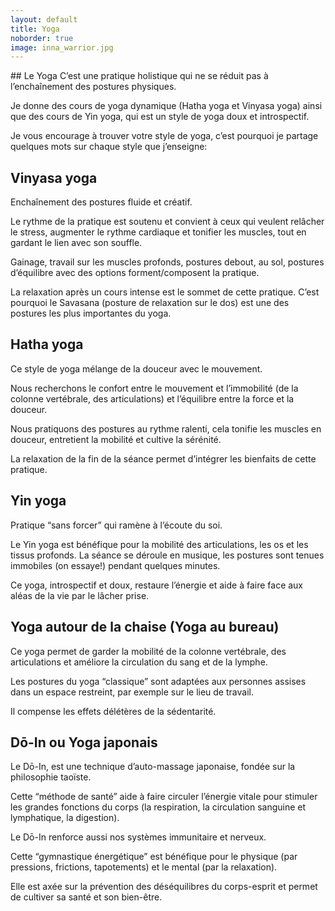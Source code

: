```yaml
---
layout: default
title: Yoga
noborder: true
image: inna_warrior.jpg
---
```

<div class="block" markdown="1">
## Le Yoga
C’est une pratique holistique qui ne se réduit pas à l’enchaînement des postures physiques.

Je donne des cours de yoga dynamique (Hatha yoga et Vinyasa yoga) ainsi que des cours de Yin yoga, qui est un style de yoga doux et introspectif.

Je vous encourage à trouver votre style de yoga, c’est pourquoi je partage quelques mots sur chaque style que j’enseigne:

## Vinyasa yoga

Enchaînement des postures fluide et créatif.

Le rythme de la pratique est soutenu et convient à ceux qui veulent relâcher le stress, augmenter le rythme cardiaque et tonifier les muscles, tout en gardant le lien avec son souffle. 

Gainage, travail sur les muscles profonds, postures debout, au sol, postures d’équilibre avec des options forment/composent la pratique.

La relaxation après un cours intense est le sommet de cette pratique. C’est pourquoi le Savasana (posture de relaxation sur le dos) est une des postures les plus importantes du yoga.


## Hatha yoga

Ce style de yoga mélange de la douceur avec le mouvement.

Nous recherchons le confort entre le mouvement et l’immobilité (de la colonne vertébrale, des articulations) et l’équilibre entre la force et la douceur.

Nous pratiquons des postures au rythme ralenti, cela tonifie les muscles en douceur, entretient la mobilité et cultive la sérénité.

La relaxation de la fin de la séance permet d’intégrer les bienfaits de cette pratique.


## Yin yoga

Pratique “sans forcer” qui ramène à l’écoute du soi.

Le Yin yoga est bénéfique pour la mobilité des articulations, les os et les tissus profonds.
La séance se déroule en musique, les postures sont tenues immobiles (on essaye!) pendant quelques minutes.

Ce yoga, introspectif et doux, restaure l’énergie et aide à faire face aux aléas de la vie par le lâcher prise.

## Yoga autour de la chaise (Yoga au bureau)

Ce yoga permet de garder la mobilité de la colonne vertébrale, des articulations et améliore la circulation du sang et de la lymphe.

Les postures du yoga “classique” sont adaptées aux personnes assises dans un espace restreint, par exemple sur le lieu de travail. 

Il compense les effets délétères de la sédentarité.


## Dō-In ou Yoga japonais

Le Dō-In, est une technique d’auto-massage japonaise, fondée sur la philosophie taoïste.

Cette “méthode de santé” aide à faire circuler l’énergie vitale pour stimuler les grandes fonctions du corps (la respiration, la circulation sanguine et lymphatique, la digestion).

Le Dō-In renforce aussi nos systèmes immunitaire et nerveux.

Cette “gymnastique énergétique” est bénéfique pour le physique (par pressions, frictions, tapotements) et le mental (par la relaxation).

Elle est axée sur la prévention des déséquilibres du corps-esprit et permet de cultiver sa santé et son bien-être.

</div>
